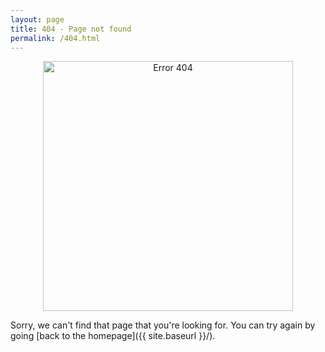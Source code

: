 ```yaml
---
layout: page
title: 404 - Page not found
permalink: /404.html
---
```


<p align="center">
<img src="https://sksahu.net/images/404.png"
     width="400" 
     title="Error 404" 
     alt="Error 404" />
</p>

Sorry, we can't find that page that you're looking for. You can try again by going [back to the homepage]({{ site.baseurl }}/).
